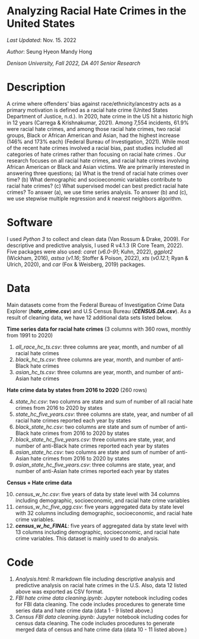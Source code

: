 # Analyzing Racial Hate Crimes in the United States

*Last Updated*: Nov. 15. 2022

*Author*: Seung Hyeon Mandy Hong

*Denison University, Fall 2022, DA 401 Senior Research*

# Description
A crime where offenders' bias against race/ethnicity/ancestry acts as a primary motivation is defined as a racial hate crime (United States Department of Justice, n.d.). In 2020, hate crime in the US hit a historic high in 12 years (Carrega & Krishnakumar, 2021). Among 7,554 incidents, 61.9% were racial hate crimes, and among those racial hate crimes, two racial groups, Black or African American and Asian, had the highest increase (146% and 173% each) (Federal Bureau of Investigation, 2021). While most of the recent hate crimes involved a racial bias, past studies included all categories of hate crimes rather than focusing on racial hate crimes . Our research focuses on all racial hate crimes, and racial hate crimes involving African American or Black and Asian victims. We are primarily interested in answering three questions; (a) What is the trend of racial hate crimes over time? (b) What demographic and socioeconomic variables contribute to racial hate crimes? (c) What supervised model can best predict racial hate crimes? To answer (a), we use time series analysis. To answer (b) and (c), we use stepwise multiple regression and *k* nearest neighbors algorithm.

# Software
I used *Python 3* to collect and clean data (Van Rossum & Drake, 2009). For descriptive and predictive analysis, I used R v4.1.3 (R Core Team, 2022). Five packages were also used: *caret* (*v6.0-91*; Kuhn, 2022), *ggplot2* (Wickham, 2016), *astsa* (*v1.16*; Stoffer & Poison, 2022), *xts* (*v0.12.1*; Ryan & Ulrich, 2020), and *car* (Fox & Weisberg, 2019) packages.

# Data
Main datasets come from the Federal Bureau of Investigation Crime Data Explorer (***hate_crime.csv***) and U.S Census Bureau (***CENSUS.DA.csv***). As a result of cleaning data, we have 12 additional data sets listed below.

**Time series data for racial hate crimes** (3 columns with 360 rows, monthly from 1991 to 2020)
1. *all_race_hc_ts.csv*: three columns are year, month, and number of all racial hate crimes
2. *black_hc_ts.csv*: three columns are year, month, and number of anti-Black hate crimes
3. *asian_hc_ts.csv*: three columns are year, month, and number of anti-Asian hate crimes

**Hate crime data by states from 2016 to 2020** (260 rows)

4. *state_hc.csv*: two columns are state and sum of number of all racial hate crimes from 2016 to 2020 by states
5. *state_hc_five_years.csv*: three columns are state, year, and number of all racial hate crimes reported each year by states 
6. *black_state_hc.csv*: two columns are state and sum of number of anti-Black hate crimes from 2016 to 2020 by states
7. *black_state_hc_five_years.csv*: three columns are state, year, and number of anti-Black hate crimes reported each year by states 
8. *asian_state_hc.csv*: two columns are state and sum of number of anti-Asian hate crimes from 2016 to 2020 by states
9. *asian_state_hc_five_years.csv*: three columns are state, year, and number of anti-Asian hate crimes reported each year by states 

**Census + Hate crime data**

10. *census_w_hc.csv*: five years of data by state level with 34 columns including demographic, socioeconomic, and racial hate crime variables
11. *census_w_hc_five_agg.csv*: five years aggregated data by state level with 32 columns including demographic, socioeconomic, and racial hate crime variables.
12. ***census_w_hc_FINAL***: five years of aggregated data by state level with 13 columns including demographic, socioeconomic, and racial hate crime variables. This dataset is mainly used to do analysis.

# Code

1. *Analysis.html*: R markdown file including descriptive analysis and predictive analysis on racial hate crimes in the U.S. Also, data 12 listed above was exported as CSV format.
2. *FBI hate crime data cleaning.ipynb*: Jupyter notebook including codes for FBI data cleaning. The code includes procedures to generate time series data and hate crime data (data 1 - 9 listed above.)
3. *Census FBI data cleaning.ipynb*: Jupyter notebook including codes for census data cleaning. The code includes procedures to generate merged data of census and hate crime data (data 10 - 11 listed above.)

